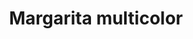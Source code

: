 ---
title: Margarita multicolor
date: 
draft: false

# descripcion
description : Dije de plata 925 y nácar

materials: Plata 925

color: Plateado y nácar multicolor

dimensions: 1,5cm diámetro

code: 02-25-0628

type: "Dijes"

categories: []

price: $2.440,00

price_eftvo: $2.075,00

# Images
# first image will be shown in the product page
images:
  # - image: "images/path_to_image"
  # La ubicacion de las imagenes es imagenes/Dijes/Dijes.Nácar/02-25-0628-margarita-multicolor
  - image: "./images/dijes/nácar/02-25-0628.JPG"
---